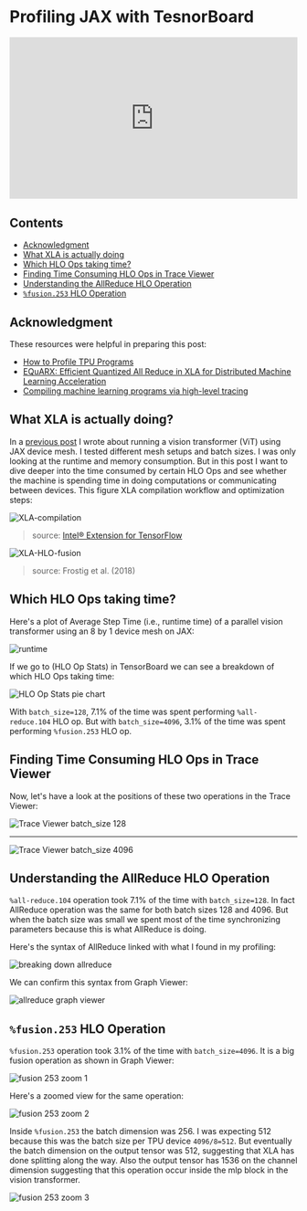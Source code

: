 # Profiling JAX with TesnorBoard 

<div style="position: relative; padding-bottom: 56.25%; height: 0; overflow: hidden;">
  <iframe style="position: absolute; top: 0; left: 0; width: 100%; height: 100%;" src="https://www.youtube.com/embed/znxzsPzNK6c" frameborder="0" allowfullscreen></iframe>
</div>

## Contents

* [Acknowledgment](#acknowledgment)
* [What XLA is actually doing](#what-xla-is-actually-doing)
* [Which HLO Ops taking time?](#which-hlo-ops-taking-time)
* [Finding Time Consuming HLO Ops in Trace Viewer](#finding-time-consuming-hlo-ops-in-trace-viewer)
* [Understanding the AllReduce HLO Operation](#understanding-the-allreduce-hlo-operation)
* [`%fusion.253` HLO Operation](#fusion253-hlo-operation)


## Acknowledgment
These resources were helpful in preparing this post:
  - [How to Profile TPU Programs](https://jax-ml.github.io/scaling-book/profiling/)
  - [EQuARX: Efficient Quantized All Reduce in XLA for Distributed Machine Learning Acceleration](https://arxiv.org/abs/2506.17615)
  - [Compiling machine learning programs via high-level tracing](https://research.google/pubs/compiling-machine-learning-programs-via-high-level-tracing/)


## What XLA is actually doing?

In a [previous post](https://mashaan14.github.io/YouTube-channel/jax_performance/2025_07_14_jax_device_mesh) I wrote about running a vision transformer (ViT) using JAX device mesh. I tested different mesh setups and batch sizes. I was only looking at the runtime and memory consumption. But in this post I want to dive deeper into the time consumed by certain HLO Ops and see whether the machine is spending time in doing computations or communicating between devices. This figure XLA compilation workflow and optimization steps: 

![XLA-compilation](https://github.com/user-attachments/assets/08239147-e5e5-427c-9356-728c9341ac16)
> source: [Intel® Extension for TensorFlow](https://intel.github.io/intel-extension-for-tensorflow/latest/docs/guide/OpenXLA.html)

![XLA-HLO-fusion](https://github.com/user-attachments/assets/9b2480e8-a2dd-428d-86d5-3889346b3d21)
> source: Frostig et al. (2018)





## Which HLO Ops taking time?

Here's a plot of Average Step Time (i.e., runtime time) of a parallel vision transformer using an 8 by 1 device mesh on JAX:

![runtime](https://github.com/user-attachments/assets/2e99d157-28d6-4ff2-b6fb-555eb785e0ef)

If we go to (HLO Op Stats) in TensorBoard we can see a breakdown of which HLO Ops taking time:

![HLO Op Stats pie chart](https://github.com/user-attachments/assets/ca23d31b-66c6-485e-9194-601cffe999c0)

With `batch_size=128`, 7.1% of the time was spent performing `%all-reduce.104` HLO op. But with `batch_size=4096`, 3.1% of the time was spent performing `%fusion.253` HLO op.

## Finding Time Consuming HLO Ops in Trace Viewer

Now, let's have a look at the positions of these two operations in the Trace Viewer:

![Trace Viewer batch_size 128](https://github.com/user-attachments/assets/69db106b-b85d-46b1-aa6b-a49896546e8b)

---

![Trace Viewer batch_size 4096](https://github.com/user-attachments/assets/e48ac935-f0f8-4988-a979-eafc8a17706a)

## Understanding the AllReduce HLO Operation

`%all-reduce.104` operation took 7.1% of the time with `batch_size=128`. In fact AllReduce operation was the same for both batch sizes 128 and 4096. But when the batch size was small we spent most of the time synchronizing parameters because this is what AllReduce is doing.

Here's the syntax of AllReduce linked with what I found in my profiling:

![breaking down allreduce](https://github.com/user-attachments/assets/a7403ee8-d7fc-4eb9-befc-92fe85e09489)

We can confirm this syntax from Graph Viewer:

![allreduce graph viewer](https://github.com/user-attachments/assets/bf071fef-72d2-4bd1-8b96-61757ba2f82f)

## `%fusion.253` HLO Operation

`%fusion.253` operation took 3.1% of the time with `batch_size=4096`. It is a big fusion operation as shown in Graph Viewer:

![fusion 253 zoom 1](https://github.com/user-attachments/assets/f24ceb1f-be27-4464-98d7-564238d7e9fa)

Here's a zoomed view for the same operation:

![fusion 253 zoom 2](https://github.com/user-attachments/assets/14fcfd66-419b-466a-89b4-344003cb19d3)

Inside `%fusion.253` the batch dimension was 256. I was expecting 512 because this was the batch size per TPU device `4096/8=512`. But eventually the batch dimension on the output tensor was 512, suggesting that XLA has done splitting along the way. Also the output tensor has 1536 on the channel dimension suggesting that this operation occur inside the mlp block in the vision transformer. 

![fusion 253 zoom 3](https://github.com/user-attachments/assets/c52def0d-474c-43b9-97d3-afeba8a1da43)
